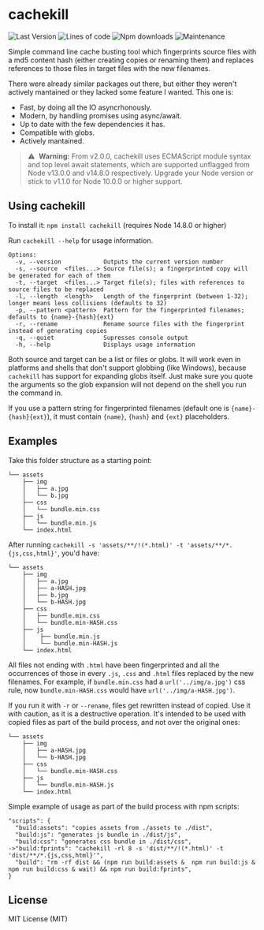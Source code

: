 # cachekill
![Last Version](https://img.shields.io/github/package-json/v/eneko89/cachekill?style=for-the-badge)
![Lines of code](https://img.shields.io/tokei/lines/github/eneko89/cachekill?style=for-the-badge)
![Npm downloads](https://img.shields.io/npm/dw/cachekill?style=for-the-badge)
![Maintenance](https://img.shields.io/maintenance/yes/2021?style=for-the-badge)

Simple command line cache busting tool which fingerprints source files with a md5 content hash (either creating copies or renaming them) and replaces references to those files in target files with the new filenames.

There were already similar packages out there, but either they weren't actively mantained or they lacked some feature I wanted. This one is:
- Fast, by doing all the IO asyncrhonously.
- Modern, by handling promises using async/await.
- Up to date with the few dependencies it has.
- Compatible with globs.
- Actively mantained.

> :warning:&nbsp; **Warning:** From v2.0.0, cachekill uses ECMAScript module syntax and top level await statements, which are supported unflagged from Node v13.0.0 and v14.8.0 respectively. Upgrade your Node version or stick to v1.1.0 for Node 10.0.0 or higher support.


## Using cachekill

To install it: `npm install cachekill` (requires Node 14.8.0 or higher)

Run `cachekill --help` for usage information.

    Options:
      -v, --version            Outputs the current version number
      -s, --source  <files...> Source file(s); a fingerprinted copy will be generated for each of them
      -t, --target  <files...> Target file(s); files with references to source files to be replaced
      -l, --length  <length>   Length of the fingerprint (between 1-32); longer means less collisions (defaults to 32)
      -p, --pattern <pattern>  Pattern for the fingerprinted filenames; defaults to {name}-{hash}{ext}
      -r, --rename             Rename source files with the fingerprint instead of generating copies
      -q, --quiet              Supresses console output
      -h, --help               Displays usage information

Both source and target can be a list or files or globs. It will work even in platforms and shells that don't support globbing (like Windows), because `cachekill` has support for expanding globs itself. Just make sure you quote the arguments so the glob expansion will not depend on the shell you run the command in.

If you use a pattern string for fingerprinted filenames (default one is `{name}-{hash}{ext}`), it must contain `{name}`, `{hash}` and `{ext}` placeholders.


## Examples

Take this folder structure as a starting point:

    └── assets
        ├── img
        │   ├── a.jpg
        │   └── b.jpg
        ├── css
        │   └── bundle.min.css
        ├── js
        │   └── bundle.min.js
        └── index.html

After running `cachekill -s 'assets/**/!(*.html)' -t 'assets/**/*.{js,css,html}'`, you'd have:

    └── assets
        ├── img
        │   ├── a.jpg
        │   ├── a-HASH.jpg
        │   ├── b.jpg
        │   └── b-HASH.jpg
        ├── css
        │   ├── bundle.min.css
        │   └── bundle.min-HASH.css
        ├── js
        │    ├── bundle.min.js
        │    └── bundle.min-HASH.js
        └── index.html

All files not ending with `.html` have been fingerprinted and all the occurrences of those in every `.js`, `.css` and `.html` files replaced by the new filenames. For example, if `bundle.min.css` had a `url('../img/a.jpg')` css rule, now `bundle.min-HASH.css` would have `url('../img/a-HASH.jpg')`.

If you run it with `-r` or `--rename`, files get rewritten instead of copied. Use it with caution, as it is a destructive operation. It's intended to be used with copied files as part of the build process, and not over the original ones:

    └── assets
        ├── img
        │   ├── a-HASH.jpg
        │   └── b-HASH.jpg
        ├── css
        │   └── bundle.min-HASH.css
        ├── js
        │   └── bundle.min-HASH.js
        └── index.html

Simple example of usage as part of the build process with npm scripts:

    "scripts": {
      "build:assets": "copies assets from ./assets to ./dist",
      "build:js": "generates js bundle in ./dist/js",
      "build:css": "generates css bundle in ./dist/css",
    ->"build:fprints": "cachekill -rl 8 -s 'dist/**/!(*.html)' -t 'dist/**/*.{js,css,html}'",
      "build": "rm -rf dist && (npm run build:assets &  npm run build:js & npm run build:css & wait) && npm run build:fprints",
    }


## License

MIT License (MIT)
